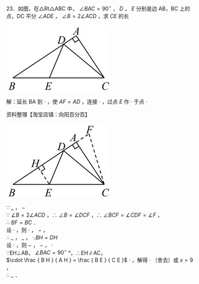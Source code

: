 23．如图，在△Rt△ABC 中， $\angle B A C = 9 0 ^ { \circ }$ ， $D$ ， $E$ 分别是边 AB，BC 上的点，DC 平分 $\angle A D E$ ， $\angle B { = } 2 \angle A C D$ ，求 $C E$ 的长

![](<../../qs_image_DB/专题1-6_二倍角的解题策略：倍半角模型与绝配角（解析版）_/a1aa1ed335c20682d23ec01e2163b9d6f0172e2763c757fa047db268488cc4d3.jpg>)

解：延长 BA 到 $\cdot$ ，使 $A F { = } A D$ ，连接 $\cdot$ ，过点 $E$ 作 $\cdot$ 于点 $\cdot$

资料整理【淘宝店铺：向阳百分百】

![](<../../qs_image_DB/专题1-6_二倍角的解题策略：倍半角模型与绝配角（解析版）_/0f3842616c021045de53c07199eddf1fa7bd1e19fbcc2d68fc79579a82e7aa3a.jpg>)

∵ $\_$ ， $-$   
∵ $\angle B { = } 2 \angle A C D$ ，∴ $\angle B = \angle D C F$ ，∴ $\angle B C F { = } \angle C D F { = } \angle F$ ，   
∴ $B F { = } B C$ ．   
设 $\cdot$ ，则 $\cdot$ ， $-$ ，   
∴ $\_$ ， $\_$ ， $\cdot . B H { = } D H$   
设 $\cdot$ ，则 $-$ ， $-$ ， $\cdot$   
∵EH⊥AB， $\angle B A C = 9 0 ^ { \circ }$ °，∴EH∥AC，   
$\cdot \frac { B H } { A H } = \frac { B E } { C E }$ $\cdot$ ，解得 $\cdot$ （舍去）或 $\scriptstyle x = 9$ ，   
∴ $\_$ ．
